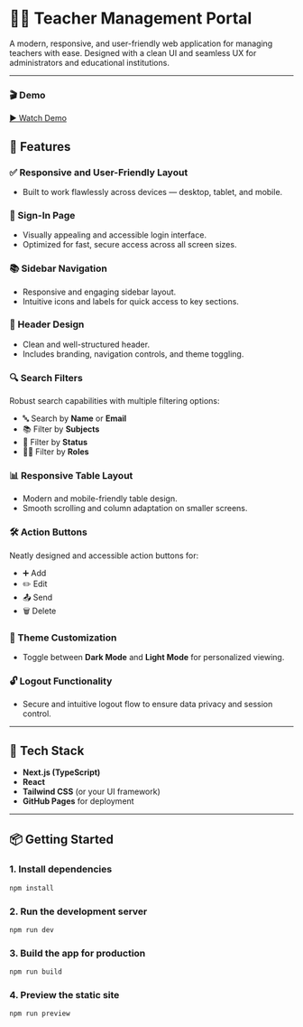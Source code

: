 # 👩‍🏫 Teacher Management Portal

A modern, responsive, and user-friendly web application for managing teachers with ease. Designed with a clean UI and seamless UX for administrators and educational institutions.

---

### 🎬 Demo

[▶️ Watch Demo](https://github.com/sai034/teacher-management-portal/raw/main/public/demo.mp4)


## 🚀 Features

### ✅ Responsive and User-Friendly Layout
- Built to work flawlessly across devices — desktop, tablet, and mobile.

### 🔐 Sign-In Page
- Visually appealing and accessible login interface.
- Optimized for fast, secure access across all screen sizes.

### 📚 Sidebar Navigation
- Responsive and engaging sidebar layout.
- Intuitive icons and labels for quick access to key sections.

### 🧭 Header Design
- Clean and well-structured header.
- Includes branding, navigation controls, and theme toggling.

### 🔍 Search Filters
Robust search capabilities with multiple filtering options:
- 🔤 Search by **Name** or **Email**
- 📚 Filter by **Subjects**
- 🚦 Filter by **Status**
- 🧑‍🏫 Filter by **Roles**

### 📊 Responsive Table Layout
- Modern and mobile-friendly table design.
- Smooth scrolling and column adaptation on smaller screens.

### 🛠️ Action Buttons
Neatly designed and accessible action buttons for:
- ➕ Add
- ✏️ Edit
- 📤 Send
- 🗑️ Delete

### 🎨 Theme Customization
- Toggle between **Dark Mode** and **Light Mode** for personalized viewing.

### 🔓 Logout Functionality
- Secure and intuitive logout flow to ensure data privacy and session control.

---

## 🧱 Tech Stack

- **Next.js (TypeScript)**
- **React**
- **Tailwind CSS** (or your UI framework)
- **GitHub Pages** for deployment

---

## 📦 Getting Started

### 1. Install dependencies

```bash
npm install
```

### 2. Run the development server

```bash
npm run dev
```

### 3. Build the app for production

```bash
npm run build
```

### 4. Preview the static site

```bash
npm run preview
```
